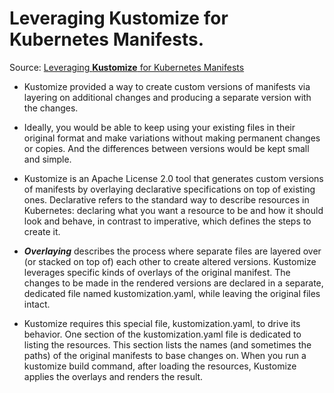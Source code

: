# Leveraging Kustomize for Kubernetes Manifests.

Source:   [Leveraging **Kustomize** for Kubernetes Manifests](https://learning.oreilly.com/library/view/leveraging-kustomize-for/9781098117078/)


- Kustomize provided a way to create custom versions of manifests via layering on additional changes and producing a separate version with the changes.

- Ideally, you would be able to keep using your existing files in their original format and make variations without making permanent changes or copies. And the differences between versions would be kept small and simple.

- Kustomize is an Apache License 2.0 tool that generates custom versions of manifests by overlaying declarative specifications on top of existing ones. Declarative refers to the standard way to describe resources in Kubernetes: declaring what you want a resource to be and how it should look and behave, in contrast to imperative, which defines the steps to create it.

- ***Overlaying*** describes the process where separate files are layered over (or stacked on top of) each other to create altered versions. Kustomize leverages specific kinds of overlays of the original manifest. The changes to be made in the rendered versions are declared in a separate, dedicated file named kustomization.yaml, while leaving the original files intact.

- Kustomize requires this special file, kustomization.yaml, to drive its behavior. One section of the kustomization.yaml file is dedicated to listing the resources. This section lists the names (and sometimes the paths) of the original manifests to base changes on. When you run a kustomize build command, after loading the resources, Kustomize applies the overlays and renders the result.